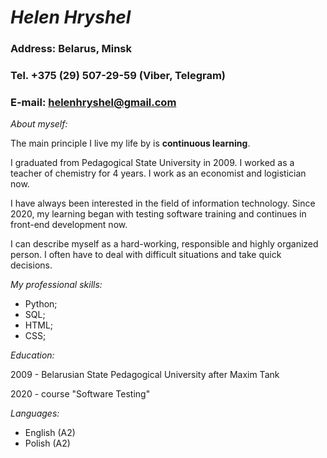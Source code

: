 # *Helen Hryshel*
### Address: Belarus, Minsk
### Tel. +375 (29) 507-29-59 (Viber, Telegram) 
### E-mail: helenhryshel@gmail.com
_About myself:_

The main principle I live my life by is **continuous learning**.

I graduated from Pedagogical State University in 2009. I worked as a teacher of chemistry for 4 years. I work as an economist and logistician now.

I have always been interested in the field of information technology. Since 2020, my learning began with testing software training and continues in front-end development now.

I can describe myself as a hard-working, responsible and highly organized person. I often have to deal with difficult situations and take quick decisions.

_My professional skills:_
*  Python;
*  SQL;
*  HTML;
*  CSS;

_Education:_

2009 - Belarusian State Pedagogical University after Maxim Tank


2020 - course "Software Testing"

_Languages:_
-  English (A2)
-  Polish (A2)